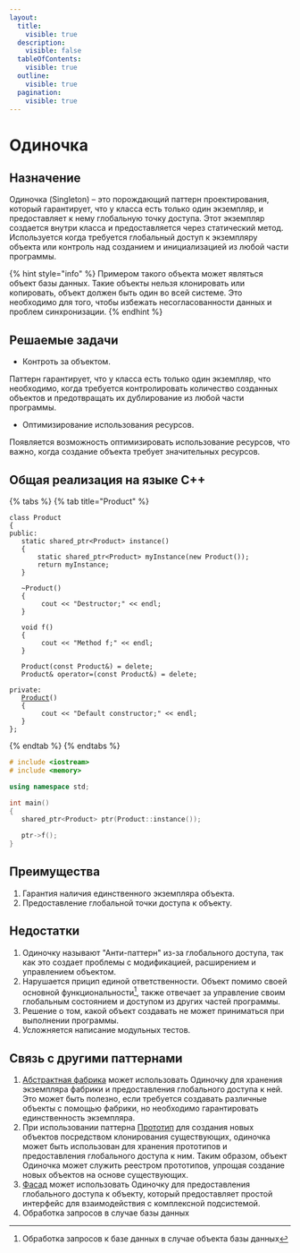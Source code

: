 ```yaml
---
layout:
  title:
    visible: true
  description:
    visible: false
  tableOfContents:
    visible: true
  outline:
    visible: true
  pagination:
    visible: true
---
```


# Одиночка

## Назначение

Одиночка (Singleton) – это порождающий паттерн проектирования, который гарантирует, что у класса есть только один экземпляр, и предоставляет к нему глобальную точку доступа. Этот экземпляр создается внутри класса и предоставляется через статический метод. Используется когда требуется глобальный доступ к экземпляру объекта или контроль над созданием и инициализацией из любой части программы.

{% hint style="info" %}
Примером такого объекта может являться объект базы данных. Такие объекты нельзя клонировать или копировать, объект должен быть один во всей системе. Это необходимо для того, чтобы избежать несогласованности данных и проблем синхронизации.
{% endhint %}

## Решаемые задачи

* Контроть за объектом.

Паттерн гарантирует, что у класса есть только один экземпляр, что необходимо, когда требуется контролировать количество созданных объектов и предотвращать их дублирование из любой части программы.

* Оптимизирование использования ресурсов.

Появляется возможность оптимизировать использование ресурсов, что важно, когда создание объекта требует значительных ресурсов.

## Общая реализация на языке C++

{% tabs %}
{% tab title="Product" %}
<pre class="language-cpp" data-full-width="true"><code class="lang-cpp">class Product
{
public:
   static shared_ptr&#x3C;Product> instance()
   {
       static shared_ptr&#x3C;Product> myInstance(new Product());
       return myInstance;
   }
   
   ~Product() 
   {
        cout &#x3C;&#x3C; "Destructor;" &#x3C;&#x3C; endl; 
   }

   void f() 
   {
        cout &#x3C;&#x3C; "Method f;" &#x3C;&#x3C; endl; 
   }

   Product(const Product&#x26;) = delete; 
   Product&#x26; operator=(const Product&#x26;) = delete; 

private:
   <a data-footnote-ref href="#user-content-fn-1">Product</a>() 
   { 
        cout &#x3C;&#x3C; "Default constructor;" &#x3C;&#x3C; endl; 
   }
};
</code></pre>
{% endtab %}
{% endtabs %}

```cpp
# include <iostream>
# include <memory>

using namespace std;

int main()
{
   shared_ptr<Product> ptr(Product::instance());

   ptr->f();
}
```

## Преимущества

1. Гарантия наличия единственного экземпляра объекта.
2. Предоставление глобальной точки доступа к объекту.

## Недостатки

1. Одиночку называют "Анти-паттерн" из-за глобального доступа, так как это создает проблемы с модификацией, расширением и управлением объектом.
2. Нарушается прицип единой ответственности. Объект помимо своей основной функциональности[^2], также отвечает за управление своим глобальным состоянием и доступом из других частей программы.
3. Решение о том, какой объект создавать не может приниматься при выполнении программы.
4. Усложняется написание модульных тестов.

## Связь с другими паттернами

1. [Абстрактная фабрика](abstract-factory.md) может использовать Одиночку для хранения экземпляра фабрики и предоставления глобального доступа к ней. Это может быть полезно, если требуется создавать различные объекты с помощью фабрики, но необходимо гарантировать единственность экземпляра.
2. При использовании паттерна [Прототип](prototype.md) для создания новых объектов посредством клонирования существующих, одиночка может быть использован для хранения прототипов и предоставления глобального доступа к ним. Таким образом, объект Одиночка может служить реестром прототипов, упрощая создание новых объектов на основе существующих.
3. [Фасад](../structural-patterns/facade.md) может использовать Одиночку для предоставления глобального доступа к объекту, который предоставляет простой интерфейс для взаимодействия с комплексной подсистемой.
4. Обработка запросов в случае базы данных

[^1]: Конструктор добавляется в часть private, чтобы объект нельзя было создать извне.

[^2]: Обработка запросов к базе данных в случае объекта базы данных
